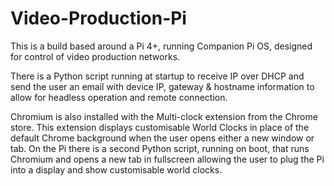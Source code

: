 # Video-Production-Pi

This is a build based around a Pi 4+, running Companion Pi OS, designed for control of video production networks. 

There is a Python script running at startup to receive IP over DHCP and send the user an email with device IP, gateway & hostname information to allow for headless operation and remote connection. 

Chromium is also installed with the Multi-clock extension from the Chrome store. This extension displays customisable World Clocks in place of the default Chrome background when the user opens either a new window or tab. On the Pi there is a second Python script, running on boot, that runs Chromium and opens a new tab in fullscreen allowing the user to plug the Pi into a display and show customisable world clocks. 
